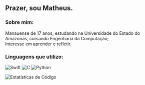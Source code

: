 ## Prazer, sou Matheus.

### Sobre mim:

Manauense de 17 anos, estudando na Universidade do Estado do Amazonas, cursando Engenharia da Computação;  
Interesse em aprender e refletir.

### Linguagens que utilizo:

![Swift](https://img.shields.io/badge/Swift-FA7343?style=for-the-badge&logo=swift&logoColor=white)
![C](https://img.shields.io/badge/C-00599C?style=for-the-badge&logo=c&logoColor=white)
![Python](https://img.shields.io/badge/Python-3776AB?style=for-the-badge&logo=python&logoColor=white)

![Estatísticas de Código](https://github-readme-stats.vercel.app/api?username=StandMaster16&show_icons=true&theme=discord_old_blurple&locale=pt-br&custom_title=Estatísticas%20de%20código)
